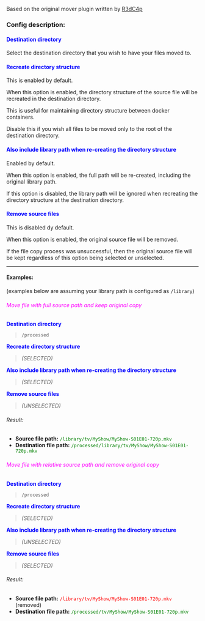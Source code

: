 
Based on the original mover plugin written by [R3dC4p](https://github.com/R3dC4p)


### Config description:

#### <span style="color:blue">Destination directory</span>
Select the destination directory that you wish to have your files moved to.

#### <span style="color:blue">Recreate directory structure</span>
This is enabled by default.

When this option is enabled, the directory structure of the source file will be recreated in the destination directory.

This is useful for maintaining directory structure between docker containers.

Disable this if you wish all files to be moved only to the root of the destination directory.

#### <span style="color:blue">Also include library path when re-creating the directory structure</span>
Enabled by default.

When this option is enabled, the full path will be re-created, including the original library path.

If this option is disabled, the library path will be ignored when recreating the directory structure at the destination directory.

#### <span style="color:blue">Remove source files</span>
This is disabled dy default.

When this option is enabled, the original source file will be removed.

If the file copy process was unsuccessful, then the original source file will be kept regardless of this option being selected or unselected.

---

#### Examples:
(examples below are assuming your library path is configured as `/library`)

###### <span style="color:magenta">Move file with full source path and keep original copy</span>
**<span style="color:blue">Destination directory</span>**
> `/processed`

**<span style="color:blue">Recreate directory structure</span>**
> *(SELECTED)*

**<span style="color:blue">Also include library path when re-creating the directory structure</span>**
> *(SELECTED)*

**<span style="color:blue">Remove source files</span>**
> *(UNSELECTED)*

###### Result:
- **Source file path:** <span style="color:green">`/library/tv/MyShow/MyShow-S01E01-720p.mkv`</span>
- **Destination file path:** <span style="color:green">`/processed/library/tv/MyShow/MyShow-S01E01-720p.mkv`</span>

###### <span style="color:magenta">Move file with relative source path and remove original copy</span>
**<span style="color:blue">Destination directory</span>**
> `/processed`

**<span style="color:blue">Recreate directory structure</span>**
> *(SELECTED)*

**<span style="color:blue">Also include library path when re-creating the directory structure</span>**
> *(UNSELECTED)*

**<span style="color:blue">Remove source files</span>**
> *(SELECTED)*

###### Result:
- **Source file path:** <span style="color:red">`/library/tv/MyShow/MyShow-S01E01-720p.mkv`</span> (removed)
- **Destination file path:** <span style="color:green">`/processed/tv/MyShow/MyShow-S01E01-720p.mkv`</span>
